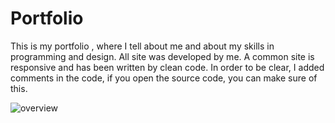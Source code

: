 # Portfolio

This is my portfolio , where I tell about me and about my skills in programming and design. All site was developed by me. A common site is responsive and has been written by clean code. In order to be clear, I added comments in the code, if you open the source code, you can make sure of this.

![overview](https://user-images.githubusercontent.com/27273529/29750383-eaa95bf6-8b4f-11e7-929c-0f275c62d942.gif)

